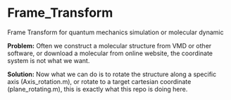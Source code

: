 # Frame_Transform
Frame Transform for quantum mechanics simulation or molecular dynamic

**Problem:** Often we construct a molecular structure from VMD or other software, or download a molecular from online website, the coordinate system is not what we want. 

**Solution:** Now what we can do is to rotate the structure along a specific axis (Axis_rotation.m), or rotate to a target cartesian coordinate (plane_rotating.m), this is exactly what this repo is doing here. 

